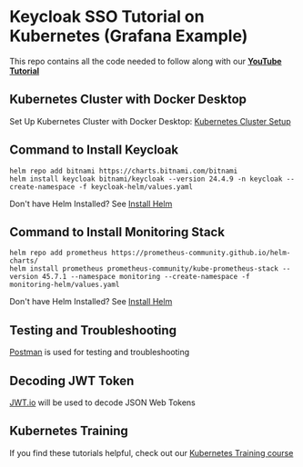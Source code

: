 # Keycloak SSO Tutorial on Kubernetes (Grafana Example)

This repo contains all the code needed to follow along with our **[YouTube Tutorial](https://link-here)**

## Kubernetes Cluster with Docker Desktop

Set Up Kubernetes Cluster with Docker Desktop: [Kubernetes Cluster Setup](https://kubernetestraining.io/blog/set-up-a-local-kubernetes-cluster-with-docker-desktop)

## Command to Install Keycloak

```
helm repo add bitnami https://charts.bitnami.com/bitnami
helm install keycloak bitnami/keycloak --version 24.4.9 -n keycloak --create-namespace -f keycloak-helm/values.yaml
```

Don't have Helm Installed? See [Install Helm](https://kubernetestraining.io/blog/installing-helm-on-mac-and-windows)

## Command to Install Monitoring Stack

```
helm repo add prometheus https://prometheus-community.github.io/helm-charts/
helm install prometheus prometheus-community/kube-prometheus-stack --version 45.7.1 --namespace monitoring --create-namespace -f monitoring-helm/values.yaml
```

Don't have Helm Installed? See [Install Helm](https://kubernetestraining.io/blog/installing-helm-on-mac-and-windows)

## Testing and Troubleshooting

[Postman](https://www.postman.com/downloads/) is used for testing and troubleshooting

## Decoding JWT Token

[JWT.io](https://jwt.io/) will be used to decode JSON Web Tokens


## Kubernetes Training

If you find these tutorials helpful, check out our [Kubernetes Training course](https://kubernetestraining.io/)

